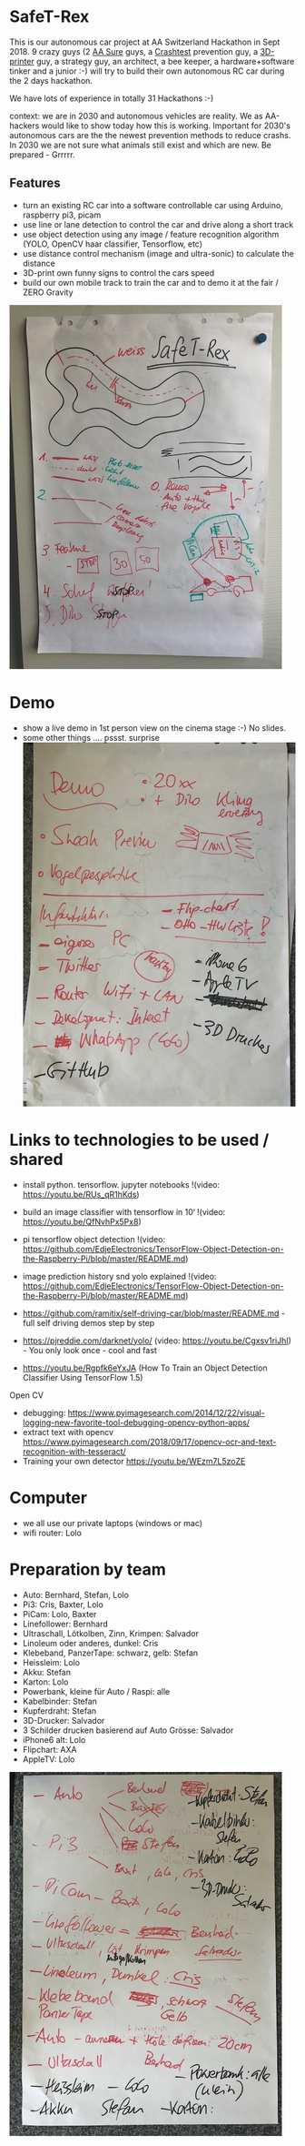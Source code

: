 # SafeT-Rex
This is our autonomous car project at AA Switzerland Hackathon in Sept 2018.
9 crazy guys (2 [AA Sure](http://axa.ch/sure) guys, a [Crashtest](https://blog.axa.ch/kompetenz/axa-crashtests-2018-zu-drohnen-e-bikes-und-car-sharing/) prevention guy, a [3D-printer](https://www.3dhubs.com/service/171073) guy, a strategy guy, an architect, a bee keeper, a hardware+software tinker and a junior :-) will try to build their own autonomous RC car during the 2 days hackathon.

We have lots of experience in totally 31 Hackathons :-)

context: we are in 2030 and autonomous vehicles are reality. We as AA-hackers would like to show today how this is working. Important for 2030's autonomous cars are the the newest prevention methods to reduce crashs. In 2030 we are not sure what animals still exist and which are new. Be prepared - Grrrrr.

## Features
- turn an existing RC car into a software controllable car using Arduino, raspberry pi3, picam
- use line or lane detection to control the car and drive along a short track 
- use object detection using any image / feature recognition algorithm (YOLO, OpenCV haar classifier, Tensorflow, etc)
- use distance control mechanism (image and ultra-sonic) to calculate the distance
- 3D-print own funny signs to control the cars speed
- build our own mobile track to train the car and to demo it at the fair / ZERO Gravity

![what we build](/what-we-build.jpg)

# Demo
- show a live demo in 1st person view on the cinema stage :-) No slides.
- some other things .... pssst. surprise
![Demo procedures](/demo-script.jpg)


# Links to technologies to be used / shared

- install python. tensorflow. jupyter notebooks !(video: https://youtu.be/RUs_qR1hKds)

- build an image classifier with tensorflow in 10‘ !(video: https://youtu.be/QfNvhPx5Px8)

- pi tensorflow object detection !(video: https://github.com/EdjeElectronics/TensorFlow-Object-Detection-on-the-Raspberry-Pi/blob/master/README.md)

- image prediction history snd yolo explained !(video: https://github.com/EdjeElectronics/TensorFlow-Object-Detection-on-the-Raspberry-Pi/blob/master/README.md)

- https://github.com/ramitix/self-driving-car/blob/master/README.md - full self driving demos step by step
- https://pjreddie.com/darknet/yolo/ (video: https://youtu.be/Cgxsv1riJhI) - You only look once - cool and fast
- https://youtu.be/Rgpfk6eYxJA (How To Train an Object Detection Classifier Using TensorFlow 1.5)

Open CV
- debugging: https://www.pyimagesearch.com/2014/12/22/visual-logging-new-favorite-tool-debugging-opencv-python-apps/
- extract text with opencv https://www.pyimagesearch.com/2018/09/17/opencv-ocr-and-text-recognition-with-tesseract/
- Training your own detector https://youtu.be/WEzm7L5zoZE


# Computer
- we all use our private laptops (windows or mac)
- wifi router: Lolo

# Preparation by team
- Auto: Bernhard, Stefan, Lolo
- Pi3: Cris, Baxter, Lolo
- PiCam: Lolo, Baxter
- Linefollower: Bernhard
- Ultraschall, Lötkolben, Zinn, Krimpen: Salvador
- Linoleum oder anderes, dunkel: Cris
- Klebeband, PanzerTape: schwarz, gelb: Stefan
- Heissleim: Lolo
- Akku: Stefan
- Karton: Lolo
- Powerbank, kleine für Auto / Raspi: alle
- Kabelbinder: Stefan
- Kupferdraht: Stefan
- 3D-Drucker: Salvador
- 3 Schilder drucken basierend auf Auto Grösse: Salvador
- iPhone6 alt: Lolo
- Flipchart: AXA
- AppleTV: Lolo

![preparations](/hardware-car.jpg)

